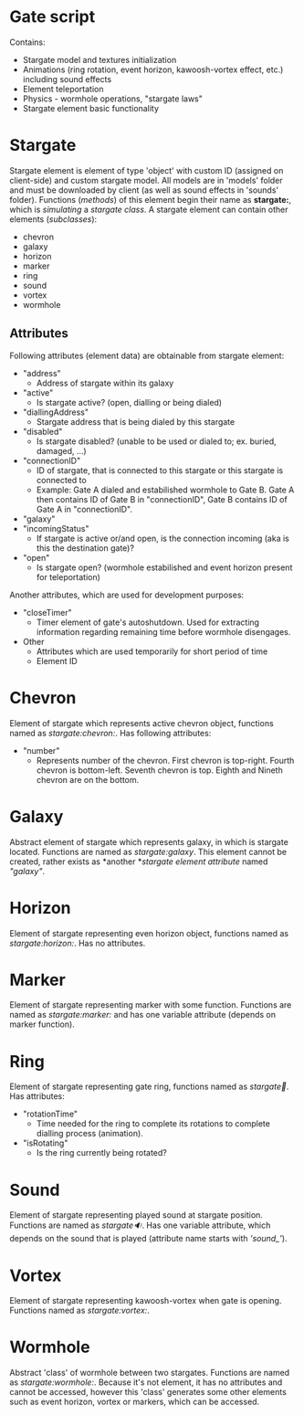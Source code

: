 # Gate script

Contains:
- Stargate model and textures initialization
- Animations (ring rotation, event horizon, kawoosh-vortex effect, etc.) including sound effects
- Element teleportation
- Physics - wormhole operations, "stargate laws"
- Stargate element basic functionality

# Stargate

Stargate element is element of type 'object' with custom ID (assigned on client-side) and custom stargate model.
All models are in 'models' folder and must be downloaded by client (as well as sound effects in 'sounds' folder).
Functions (*methods*) of this element begin their name as **stargate:**, which is *simulating* a *stargate class*. A stargate element can contain other elements (*subclasses*):
- chevron
- galaxy
- horizon
- marker
- ring
- sound
- vortex
- wormhole

## Attributes

Following attributes (element data) are obtainable from stargate element:
    
- "address"
    - Address of stargate within its galaxy
- "active"
    - Is stargate active? (open, dialling or being dialed)
- "diallingAddress"
    - Stargate address that is being dialed by this stargate
- "disabled"
    - Is stargate disabled? (unable to be used or dialed to; ex. buried, damaged, ...)
- "connectionID"
    - ID of stargate, that is connected to this stargate or this stargate is connected to
    - Example: Gate A dialed and estabilished wormhole to Gate B. Gate A then contains ID of Gate B in "connectionID", Gate B contains ID of Gate A in "connectionID".
- "galaxy"
- "incomingStatus"
    - If stargate is active or/and open, is the connection incoming (aka is this the destination gate)?
- "open"
    - Is stargate open? (wormhole estabilished and event horizon present for teleportation)

Another attributes, which are used for development purposes:
- "closeTimer"
    - Timer element of gate's autoshutdown. Used for extracting information regarding remaining time before wormhole disengages.
- Other
    - Attributes which are used temporarily for short period of time
    - Element ID

# Chevron

Element of stargate which represents active chevron object, functions named as *stargate:chevron:*. Has following attributes:
- "number"
    - Represents number of the chevron. First chevron is top-right. Fourth chevron is bottom-left. Seventh chevron is top. Eighth and Nineth chevron are on the bottom.

# Galaxy

Abstract element of stargate which represents galaxy, in which is stargate located. Functions are named as *stargate:galaxy*. This element cannot be created, rather exists as *another **stargate element attribute* named *"galaxy"*.

# Horizon

Element of stargate representing even horizon object, functions named as *stargate:horizon:*. Has no attributes.

# Marker

Element of stargate representing marker with some function. Functions are named as *stargate:marker:* and has one variable attribute (depends on marker function).

# Ring

Element of stargate representing gate ring, functions named as *stargate:ring:*. Has attributes:
- "rotationTime"
    - Time needed for the ring to complete its rotations to complete dialling process (animation).
- "isRotating"
    - Is the ring currently being rotated?

# Sound

Element of stargate representing played sound at stargate position. Functions are named as *stargate:sound:*. Has one variable attribute, which depends on the sound that is played (attribute name starts with *'sound_'*).

# Vortex

Element of stargate representing kawoosh-vortex when gate is opening. Functions named as *stargate:vortex:*.

# Wormhole

Abstract 'class' of wormhole between two stargates. Functions are named as *stargate:wormhole:*. Because it's not element, it has no attributes and cannot be accessed, however this 'class' generates some other elements such as event horizon, vortex or markers, which can be accessed.
